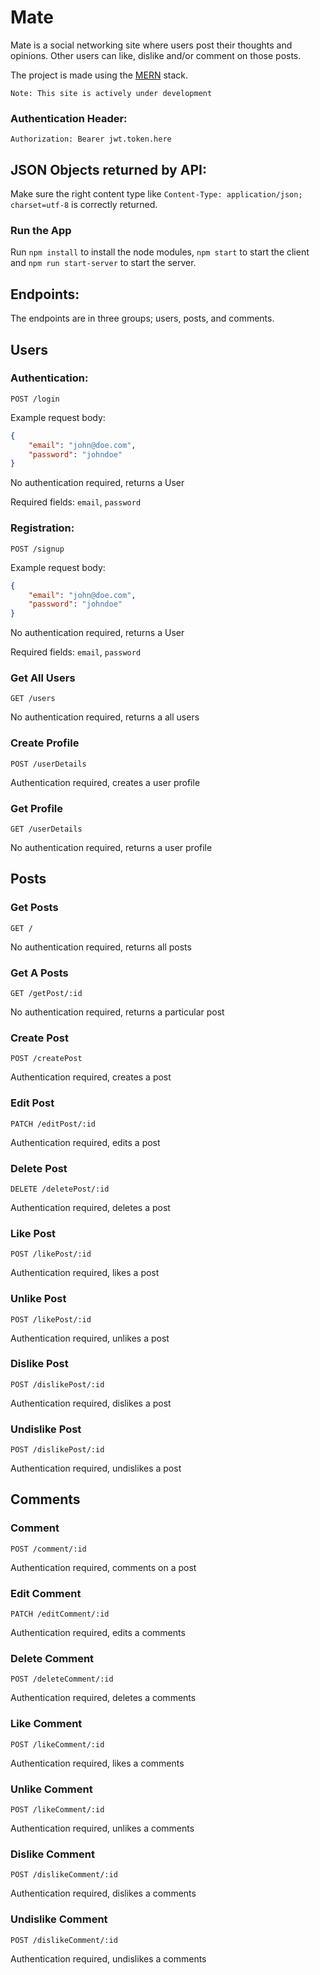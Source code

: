 # Mate
Mate is a social networking site where users post their thoughts and opinions. Other users can like, dislike and/or comment on those posts.

The project is made using the [MERN](https://www.mongodb.com/mern-stack) stack.

`Note: This site is actively under development`

### Authentication Header:

`Authorization: Bearer jwt.token.here`

## JSON Objects returned by API:

Make sure the right content type like `Content-Type: application/json; charset=utf-8` is correctly returned.

### Run the App
Run ```npm install``` to install the node modules, ```npm start``` to start the client and ```npm run start-server``` to start the server.

## Endpoints:
The endpoints are in three groups; users, posts, and comments.

## Users

### Authentication:

`POST /login`

Example request body:
```JSON
{
    "email": "john@doe.com",
    "password": "johndoe"
}
```

No authentication required, returns a User

Required fields: `email`, `password`


### Registration:

`POST /signup`

Example request body:
```JSON
{
    "email": "john@doe.com",
    "password": "johndoe"
}
```

No authentication required, returns a User

Required fields: `email`, `password`

### Get All Users

`GET /users`

No authentication required, returns a all users

### Create Profile

`POST /userDetails`

Authentication required, creates a user profile


### Get Profile

`GET /userDetails`

No authentication required, returns a user profile

## Posts

### Get Posts

`GET /`

No authentication required, returns all posts

### Get A Posts

`GET /getPost/:id`

No authentication required, returns a particular post

### Create Post

`POST /createPost`

Authentication required, creates a post

### Edit Post

`PATCH /editPost/:id`

Authentication required, edits a post

### Delete Post

`DELETE /deletePost/:id`

Authentication required, deletes a post

### Like Post

`POST /likePost/:id`

Authentication required, likes a post

### Unlike Post

`POST /likePost/:id`

Authentication required, unlikes a post


### Dislike Post

`POST /dislikePost/:id`

Authentication required, dislikes a post

### Undislike Post

`POST /dislikePost/:id`

Authentication required, undislikes a post

## Comments

### Comment

`POST /comment/:id`

Authentication required, comments on a post

### Edit Comment

`PATCH /editComment/:id`

Authentication required, edits a comments

### Delete Comment

`POST /deleteComment/:id`

Authentication required, deletes a comments

### Like Comment
`POST /likeComment/:id`

Authentication required, likes a comments

### Unlike Comment
`POST /likeComment/:id`

Authentication required, unlikes a comments

### Dislike Comment
`POST /dislikeComment/:id`

Authentication required, dislikes a comments

### Undislike Comment
`POST /dislikeComment/:id`

Authentication required, undislikes a comments
